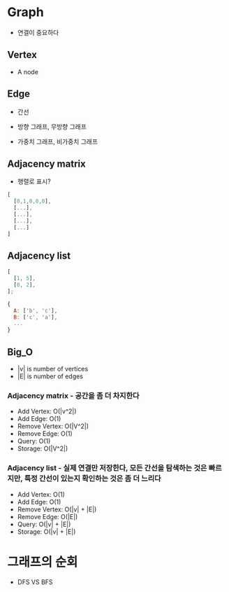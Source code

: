 # Graph

- 연결이 중요하다

## Vertex

- A node

## Edge

- 간선

- 방향 그래프, 무방향 그래프
- 가중치 그래프, 비가중치 그래프

## Adjacency matrix

- 행렬로 표시?

```javascript
[
  [0,1,0,0,0],
  [...],
  [...],
  [...],
  [...]
]
```

## Adjacency list

```javascript
[
  [1, 5],
  [0, 2],
];

{
  A: ['b', 'c'],
  B: ['c', 'a'],
  ...
}
```

## Big_O

- |v| is number of vertices
- |E| is number of edges

### Adjacency matrix - 공간을 좀 더 차지한다

- Add Vertex: O(|v^2|)
- Add Edge: O(1)
- Remove Vertex: O(|V^2|)
- Remove Edge: O(1)
- Query: O(1)
- Storage: O(|V^2|)

### Adjacency list - 실제 연결만 저장한다, 모든 간선을 탐색하는 것은 빠르지만, 특정 간선이 있는지 확인하는 것은 좀 더 느리다

- Add Vertex: O(1)
- Add Edge: O(1)
- Remove Vertex: O(|v| + |E|)
- Remove Edge: O(|E|)
- Query: O(|v| + |E|)
- Storage: O(|v| + |E|)

# 그래프의 순회

- DFS VS BFS
